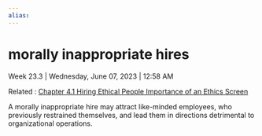 ```yaml
---
alias:
---
```


# morally inappropriate hires

Week 23.3 | Wednesday, June 07, 2023 | 12:58 AM

Related : [Chapter 4.1 Hiring Ethical People Importance of an Ethics Screen](../Readwise/Chapter%204.1%20Hiring%20Ethical%20People%20Importance%20of%20an%20Ethics%20Screen.md)

A morally inappropriate hire may attract like-minded employees, who previously restrained themselves, and lead them in directions detrimental to organizational operations.
